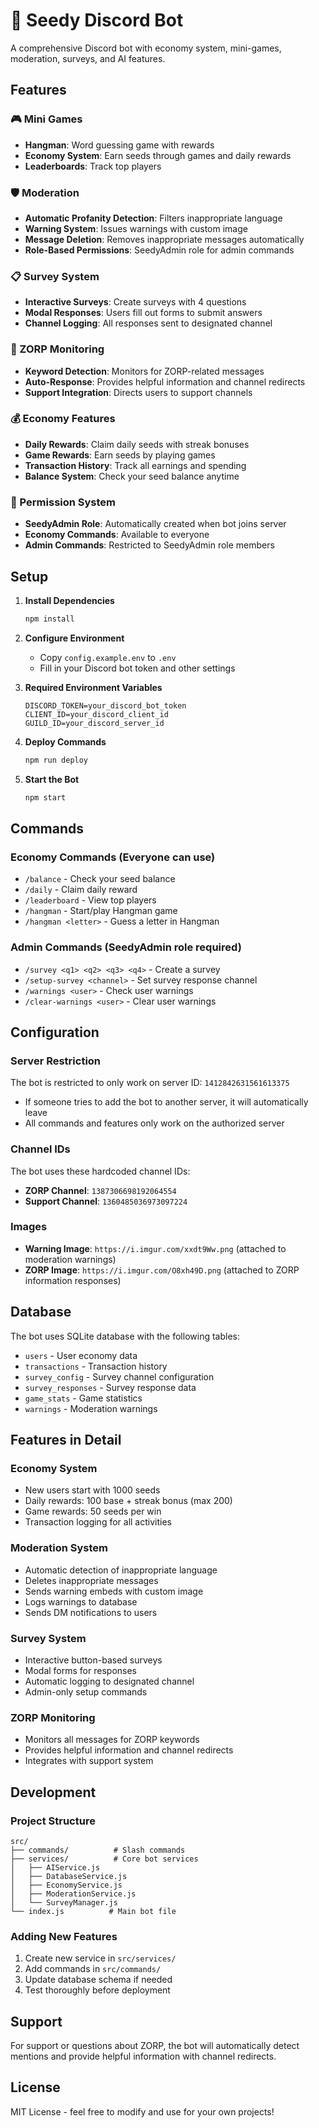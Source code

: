 # 🌱 Seedy Discord Bot

A comprehensive Discord bot with economy system, mini-games, moderation, surveys, and AI features.

## Features

### 🎮 Mini Games
- **Hangman**: Word guessing game with rewards
- **Economy System**: Earn seeds through games and daily rewards
- **Leaderboards**: Track top players

### 🛡️ Moderation
- **Automatic Profanity Detection**: Filters inappropriate language
- **Warning System**: Issues warnings with custom image
- **Message Deletion**: Removes inappropriate messages automatically
- **Role-Based Permissions**: SeedyAdmin role for admin commands

### 📋 Survey System
- **Interactive Surveys**: Create surveys with 4 questions
- **Modal Responses**: Users fill out forms to submit answers
- **Channel Logging**: All responses sent to designated channel

### 🌱 ZORP Monitoring
- **Keyword Detection**: Monitors for ZORP-related messages
- **Auto-Response**: Provides helpful information and channel redirects
- **Support Integration**: Directs users to support channels

### 💰 Economy Features
- **Daily Rewards**: Claim daily seeds with streak bonuses
- **Game Rewards**: Earn seeds by playing games
- **Transaction History**: Track all earnings and spending
- **Balance System**: Check your seed balance anytime

### 🔐 Permission System
- **SeedyAdmin Role**: Automatically created when bot joins server
- **Economy Commands**: Available to everyone
- **Admin Commands**: Restricted to SeedyAdmin role members

## Setup

1. **Install Dependencies**
   ```bash
   npm install
   ```

2. **Configure Environment**
   - Copy `config.example.env` to `.env`
   - Fill in your Discord bot token and other settings

3. **Required Environment Variables**
   ```
   DISCORD_TOKEN=your_discord_bot_token
   CLIENT_ID=your_discord_client_id
   GUILD_ID=your_discord_server_id
   ```

4. **Deploy Commands**
   ```bash
   npm run deploy
   ```

5. **Start the Bot**
   ```bash
   npm start
   ```

## Commands

### Economy Commands (Everyone can use)
- `/balance` - Check your seed balance
- `/daily` - Claim daily reward
- `/leaderboard` - View top players
- `/hangman` - Start/play Hangman game
- `/hangman <letter>` - Guess a letter in Hangman

### Admin Commands (SeedyAdmin role required)
- `/survey <q1> <q2> <q3> <q4>` - Create a survey
- `/setup-survey <channel>` - Set survey response channel
- `/warnings <user>` - Check user warnings
- `/clear-warnings <user>` - Clear user warnings

## Configuration

### Server Restriction
The bot is restricted to only work on server ID: `1412842631561613375`
- If someone tries to add the bot to another server, it will automatically leave
- All commands and features only work on the authorized server

### Channel IDs
The bot uses these hardcoded channel IDs:
- **ZORP Channel**: `1387306698192064554`
- **Support Channel**: `1360485036973097224`

### Images
- **Warning Image**: `https://i.imgur.com/xxdt9Ww.png` (attached to moderation warnings)
- **ZORP Image**: `https://i.imgur.com/O8xh49D.png` (attached to ZORP information responses)

## Database

The bot uses SQLite database with the following tables:
- `users` - User economy data
- `transactions` - Transaction history
- `survey_config` - Survey channel configuration
- `survey_responses` - Survey response data
- `game_stats` - Game statistics
- `warnings` - Moderation warnings

## Features in Detail

### Economy System
- New users start with 1000 seeds
- Daily rewards: 100 base + streak bonus (max 200)
- Game rewards: 50 seeds per win
- Transaction logging for all activities

### Moderation System
- Automatic detection of inappropriate language
- Deletes inappropriate messages
- Sends warning embeds with custom image
- Logs warnings to database
- Sends DM notifications to users

### Survey System
- Interactive button-based surveys
- Modal forms for responses
- Automatic logging to designated channel
- Admin-only setup commands

### ZORP Monitoring
- Monitors all messages for ZORP keywords
- Provides helpful information and channel redirects
- Integrates with support system

## Development

### Project Structure
```
src/
├── commands/          # Slash commands
├── services/          # Core bot services
│   ├── AIService.js
│   ├── DatabaseService.js
│   ├── EconomyService.js
│   ├── ModerationService.js
│   └── SurveyManager.js
└── index.js          # Main bot file
```

### Adding New Features
1. Create new service in `src/services/`
2. Add commands in `src/commands/`
3. Update database schema if needed
4. Test thoroughly before deployment

## Support

For support or questions about ZORP, the bot will automatically detect mentions and provide helpful information with channel redirects.

## License

MIT License - feel free to modify and use for your own projects!
